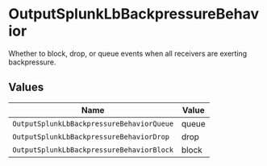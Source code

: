 # OutputSplunkLbBackpressureBehavior

Whether to block, drop, or queue events when all receivers are exerting backpressure.


## Values

| Name                                      | Value                                     |
| ----------------------------------------- | ----------------------------------------- |
| `OutputSplunkLbBackpressureBehaviorQueue` | queue                                     |
| `OutputSplunkLbBackpressureBehaviorDrop`  | drop                                      |
| `OutputSplunkLbBackpressureBehaviorBlock` | block                                     |